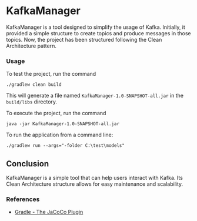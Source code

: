# KafkaManager

KafkaManager is a tool designed to simplify the usage of Kafka. Initially, it provided a simple
structure to create topics and produce messages in those topics. Now, the project has been
structured following the Clean Architecture pattern.

### Usage

To test the project, run the command

```
./gradlew clean build
```

This will generate a file
named `KafkaManager-1.0-SNAPSHOT-all.jar` in the `build/libs` directory.

To execute the project, run the command

```
java -jar KafkaManager-1.0-SNAPSHOT-all.jar
```

To run the application from a command line:

```
./gradlew run --args="-folder C:\test\models"
```

## Conclusion

KafkaManager is a simple tool that can help users interact with Kafka. Its Clean Architecture
structure allows for easy maintenance and scalability.


### References
* [Gradle - The JaCoCo Plugin](https://docs.gradle.org/8.0/userguide/jacoco_plugin.html)